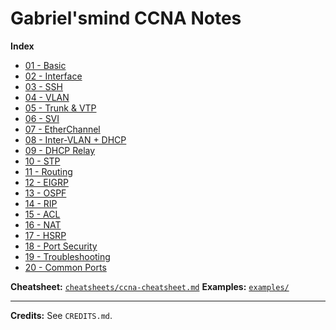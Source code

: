 # Gabriel'smind CCNA Notes

**Index**
- [01 - Basic](docs/01-basic.md)
- [02 - Interface](docs/02-interface.md)
- [03 - SSH](docs/03-ssh.md)
- [04 - VLAN](docs/04-vlan.md)
- [05 - Trunk & VTP](docs/05-trunk-vtp.md)
- [06 - SVI](docs/06-svi.md)
- [07 - EtherChannel](docs/07-etherchannel.md)
- [08 - Inter-VLAN + DHCP](docs/08-ivr-dhcp.md)
- [09 - DHCP Relay](docs/09-dhcp-relay.md)
- [10 - STP](docs/10-stp.md)
- [11 - Routing](docs/11-routing.md)
- [12 - EIGRP](docs/12-eigrp.md)
- [13 - OSPF](docs/13-ospf.md)
- [14 - RIP](docs/14-rip.md)
- [15 - ACL](docs/15-acl.md)
- [16 - NAT](docs/16-nat.md)
- [17 - HSRP](docs/17-hsrp.md)
- [18 - Port Security](docs/18-port-security.md)
- [19 - Troubleshooting](docs/19-troubleshooting.md)
- [20 - Common Ports](docs/20-common-ports.md)

**Cheatsheet:**
[`cheatsheets/ccna-cheatsheet.md`](cheatsheets/ccna-cheatsheet.md)
**Examples:** 
[`examples/`](examples)


---
**Credits:** See `CREDITS.md`.
